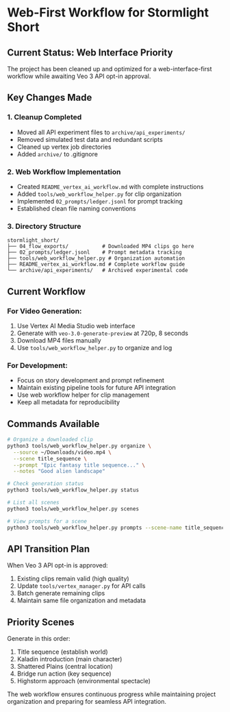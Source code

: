 # Web-First Workflow for Stormlight Short

## Current Status: Web Interface Priority

The project has been cleaned up and optimized for a web-interface-first workflow while awaiting Veo 3 API opt-in approval.

## Key Changes Made

### 1. Cleanup Completed
- Moved all API experiment files to `archive/api_experiments/`
- Removed simulated test data and redundant scripts
- Cleaned up vertex job directories
- Added `archive/` to .gitignore

### 2. Web Workflow Implementation
- Created `README_vertex_ai_workflow.md` with complete instructions
- Added `tools/web_workflow_helper.py` for clip organization
- Implemented `02_prompts/ledger.jsonl` for prompt tracking
- Established clean file naming conventions

### 3. Directory Structure
```
stormlight_short/
├── 04_flow_exports/           # Downloaded MP4 clips go here
├── 02_prompts/ledger.jsonl    # Prompt metadata tracking
├── tools/web_workflow_helper.py # Organization automation
├── README_vertex_ai_workflow.md # Complete workflow guide
└── archive/api_experiments/   # Archived experimental code
```

## Current Workflow

### For Video Generation:
1. Use Vertex AI Media Studio web interface
2. Generate with `veo-3.0-generate-preview` at 720p, 8 seconds
3. Download MP4 files manually
4. Use `tools/web_workflow_helper.py` to organize and log

### For Development:
- Focus on story development and prompt refinement
- Maintain existing pipeline tools for future API integration
- Use web workflow helper for clip management
- Keep all metadata for reproducibility

## Commands Available

```bash
# Organize a downloaded clip
python3 tools/web_workflow_helper.py organize \
  --source ~/Downloads/video.mp4 \
  --scene title_sequence \
  --prompt "Epic fantasy title sequence..." \
  --notes "Good alien landscape"

# Check generation status
python3 tools/web_workflow_helper.py status

# List all scenes
python3 tools/web_workflow_helper.py scenes

# View prompts for a scene
python3 tools/web_workflow_helper.py prompts --scene-name title_sequence
```

## API Transition Plan

When Veo 3 API opt-in is approved:
1. Existing clips remain valid (high quality)
2. Update `tools/vertex_manager.py` for API calls
3. Batch generate remaining clips
4. Maintain same file organization and metadata

## Priority Scenes

Generate in this order:
1. Title sequence (establish world)
2. Kaladin introduction (main character)
3. Shattered Plains (central location)
4. Bridge run action (key sequence)
5. Highstorm approach (environmental spectacle)

The web workflow ensures continuous progress while maintaining project organization and preparing for seamless API integration.
